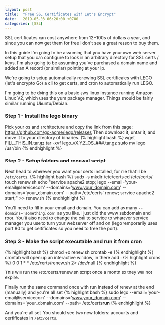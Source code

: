```yaml
---
layout: post
title:  "Free SSL Certificates with Let's Encrypt"
date:   2019-05-03 06:20:00 +0700
categories: [SSL]
---
```


SSL certificates can cost anywhere from $12-$100s of dollars a year, and since you can now get them for free I don't see a great reason to buy them.

In this guide I'm going to be assuming that you have your own web server setup that you can configure to look in an arbitrary directory for SSL certs / keys. I'm also going to be assuming you've purchased a domain name and added an A record (or similar) pointing at your ip.

We're going to setup automatically renewing SSL certificates with LEGO (let's encrypto Go) a cli to get certs, and cron to automatically run LEGO.

I'm going to be doing this on a basic aws linux instance running Amazon Linux V2, which uses the yum package manager. Things should be fairly similar running Ubuntu/Debian.
### Step 1 - Install the lego binary
Pick your os and architecture and copy the link from this page: <a href='https://github.com/go-acme/lego/releases'>https://github.com/go-acme/lego/releases</a> Then download it, untar it, and move it to your directory of binaries.
{% highlight bash %}
wget FILL_THIS_IN.tar.gz
tar -xvf lego_vX.Y.Z_OS_###.tar.gz
sudo mv lego /usr/bin
{% endhighlight %}

### Step 2 - Setup folders and renewal script
Next head to wherever you want your certs installed, for me that'll be `/etc/certs`. 
{% highlight bash %}
sudo -s
mkdir /etc/certs
cd /etc/certs/
touch renew.sh
echo "service apache2 stop; lego --email='your-email@servicecom' --domains='www.your_domain.com' --domains='your_domain.com' --path='/etc/certs' renew; service apache2 start;" >> renew.sh
{% endhighlight %}


You'll need to fill in your email and domain. You can add as many `--domains='something.com'` as you like. I just did the www subdomain and root. You'll also need to change the call to service to whatever service manager you use to turn your webserver off and on (lego temporarily uses port 80 to get certificates so you need to free the port).
### Step 3 - Make the script executable and run it from cron
{% highlight bash %}
chmod +x renew.sh
crontab -e
{% endhighlight %}
crontab will open up an interactive window, in there add :
{% highlight crons %}
0 0 1 * * /etc/certs/renew.sh 2> /dev/null
{% endhighlight %}

This will run the /etc/certs/renew.sh script once a month so they will not expire.

Finally run the same command once with run instead of renew at the end (manually)  and you're all set
{% highlight bash %}
sudo lego --email='your-email@servicecom' --domains='www.your_domain.com' --domains='your_domain.com' --path='/etc/certs<strong>run</strong>
{% endhighlight %}

And you're all set. You should see two new folders:
accounts and certificates in `/etc/certs`.